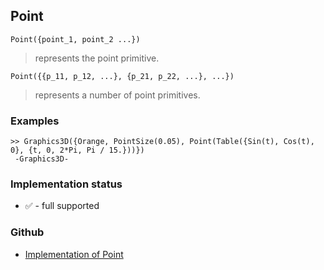 ## Point

```
Point({point_1, point_2 ...})
```

> represents the point primitive.

```
Point({{p_11, p_12, ...}, {p_21, p_22, ...}, ...})
```

> represents a number of point primitives.
 
### Examples

```
>> Graphics3D({Orange, PointSize(0.05), Point(Table({Sin(t), Cos(t), 0}, {t, 0, 2*Pi, Pi / 15.}))})
 -Graphics3D-
```

### Implementation status

* &#x2705; - full supported

### Github

* [Implementation of Point](https://github.com/axkr/symja_android_library/blob/master/symja_android_library/matheclipse-core/src/main/java/org/matheclipse/core/builtin/GraphicsFunctions.java#L819) 
